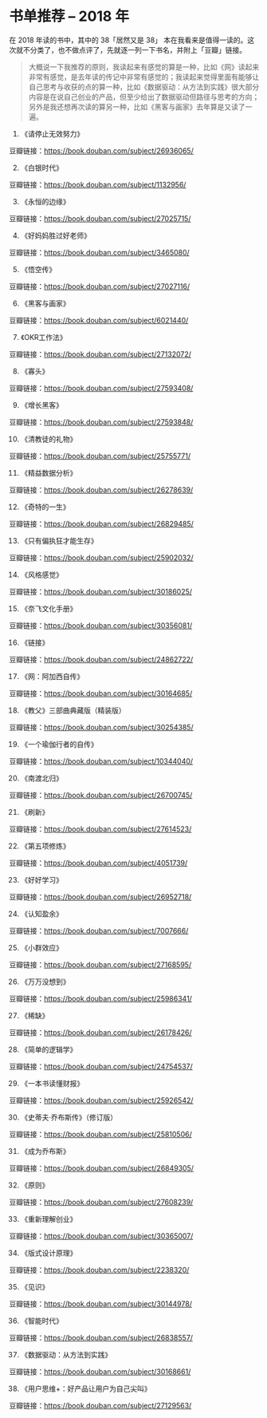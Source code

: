 # 书单推荐 – 2018 年

在 2018 年读的书中，其中的 38「居然又是 38」 本在我看来是值得一读的。这次就不分类了，也不做点评了，先就逐一列一下书名，并附上「豆瓣」链接。

> 大概说一下我推荐的原则，我读起来有感觉的算是一种，比如《网》读起来非常有感觉，是去年读的传记中非常有感觉的；我读起来觉得里面有能够让自己思考与收获的点的算一种，比如《数据驱动：从方法到实践》很大部分内容是在说自己创业的产品，但至少给出了数据驱动但路径与思考的方向；另外是我还想再次读的算另一种，比如《黑客与画家》去年算是又读了一遍。

01. 《请停止无效努力》

豆瓣链接：https://book.douban.com/subject/26936065/

02. 《白银时代》

豆瓣链接：https://book.douban.com/subject/1132956/

03. 《永恒的边缘》

豆瓣链接：https://book.douban.com/subject/27025715/

04. 《好妈妈胜过好老师》

豆瓣链接：https://book.douban.com/subject/3465080/

05. 《悟空传》

豆瓣链接：https://book.douban.com/subject/27027116/

06. 《黑客与画家》

豆瓣链接：https://book.douban.com/subject/6021440/

07. 《OKR工作法》

豆瓣链接：https://book.douban.com/subject/27132072/

08. 《寡头》

豆瓣链接：https://book.douban.com/subject/27593408/

09. 《增长黑客》

豆瓣链接：https://book.douban.com/subject/27593848/

10. 《清教徒的礼物》

豆瓣链接：https://book.douban.com/subject/25755771/

11. 《精益数据分析》

豆瓣链接：https://book.douban.com/subject/26278639/

12. 《奇特的一生》

豆瓣链接：https://book.douban.com/subject/26829485/

13. 《只有偏执狂才能生存》

豆瓣链接：https://book.douban.com/subject/25902032/

14. 《风格感觉》

豆瓣链接：https://book.douban.com/subject/30186025/

15. 《奈飞文化手册》

豆瓣链接：https://book.douban.com/subject/30356081/

16. 《链接》

豆瓣链接：https://book.douban.com/subject/24862722/

17. 《网：阿加西自传》

豆瓣链接：https://book.douban.com/subject/30164685/

18. 《教父》三部曲典藏版（精装版）

豆瓣链接：https://book.douban.com/subject/30254385/

19. 《一个瑜伽行者的自传》

豆瓣链接：https://book.douban.com/subject/10344040/

20. 《南渡北归》

豆瓣链接：https://book.douban.com/subject/26700745/

21. 《刷新》

豆瓣链接：https://book.douban.com/subject/27614523/

22. 《第五项修炼》

豆瓣链接：https://book.douban.com/subject/4051739/

23. 《好好学习》

豆瓣链接：https://book.douban.com/subject/26952718/

24. 《认知盈余》

豆瓣链接：https://book.douban.com/subject/7007666/

25. 《小群效应》

豆瓣链接：https://book.douban.com/subject/27168595/

26. 《万万没想到》

豆瓣链接：https://book.douban.com/subject/25986341/

27. 《稀缺》

豆瓣链接：https://book.douban.com/subject/26178426/

28. 《简单的逻辑学》

豆瓣链接：https://book.douban.com/subject/24754537/

29. 《一本书读懂财报》

豆瓣链接：https://book.douban.com/subject/25926542/

30. 《史蒂夫·乔布斯传》（修订版）

豆瓣链接：https://book.douban.com/subject/25810506/

31. 《成为乔布斯》

豆瓣链接：https://book.douban.com/subject/26849305/

32. 《原则》

豆瓣链接：https://book.douban.com/subject/27608239/

33. 《重新理解创业》

豆瓣链接：https://book.douban.com/subject/30365007/

34. 《版式设计原理》

豆瓣链接：https://book.douban.com/subject/2238320/

35. 《见识》

豆瓣链接：https://book.douban.com/subject/30144978/

36. 《智能时代》

豆瓣链接：https://book.douban.com/subject/26838557/

37. 《数据驱动：从方法到实践》

豆瓣链接：https://book.douban.com/subject/30168661/

38. 《用户思维+：好产品让用户为自己尖叫》

豆瓣链接：https://book.douban.com/subject/27129563/
